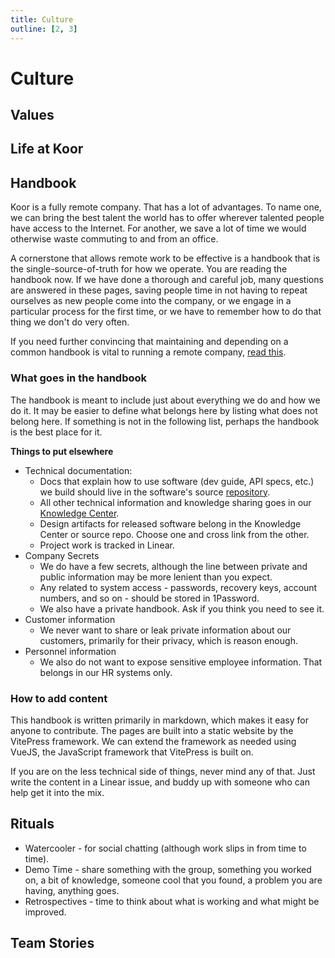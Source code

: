 ```yaml
---
title: Culture
outline: [2, 3]
---
```


# Culture

## Values


## Life at Koor


## Handbook

Koor is a fully remote company. That has a lot of advantages. To name one, we can bring the best talent the world has to offer wherever talented people have access to the Internet. For another, we save a lot of time we would otherwise waste commuting to and from an office.

A cornerstone that allows remote work to be effective is a handbook that is the single-source-of-truth for how we operate. You are reading the handbook now. If we have done a thorough and careful job, many questions are answered in these pages, saving people time in not having to repeat ourselves as new people come into the company, or we engage in a particular process for the first time, or we have to remember how to do that thing we don't do very often.

If you need further convincing that maintaining and depending on a common handbook is vital to running a remote company, [read this](https://about.gitlab.com/company/culture/all-remote/handbook-first-documentation).

### What goes in the handbook

The handbook is meant to include just about everything we do and how we do it. It may be easier to define what belongs here by listing what does not belong here. If something is not in the following list, perhaps the handbook is the best place for it.

**Things to put elsewhere**

- Technical documentation:
  - Docs that explain how to use software (dev guide, API specs, etc.) we build should live in the software's source [repository](https://github.com/koor-tech).
  - All other technical information and knowledge sharing goes in our [Knowledge Center](https://kb.koor.tech/). 
  - Design artifacts for released software belong in the Knowledge Center or source repo. Choose one and cross link from the other.
  - Project work is tracked in Linear.
- Company Secrets
  - We do have a few secrets, although the line between private and public information may be more lenient than you expect.
  - Any related to system access - passwords, recovery keys, account numbers, and so on - should be stored in 1Password.
  - We also have a private handbook. Ask if you think you need to see it.
- Customer information
  - We never want to share or leak private information about our customers, primarily for their privacy, which is reason enough.
- Personnel information
  - We also do not want to expose sensitive employee information. That belongs in our HR systems only.


### How to add content

This handbook is written primarily in markdown, which makes it easy for anyone to contribute. The pages are built into a static website by the VitePress framework. We can extend the framework as needed using VueJS, the JavaScript framework that VitePress is built on.

If you are on the less technical side of things, never mind any of that. Just write the content in a Linear issue, and buddy up with someone who can help get it into the mix.


## Rituals

- Watercooler - for social chatting (although work slips in from time to time).
- Demo Time - share something with the group, something you worked on, a bit of knowledge, someone cool that you found, a problem you are having, anything goes.
- Retrospectives - time to think about what is working and what might be improved.


## Team Stories


